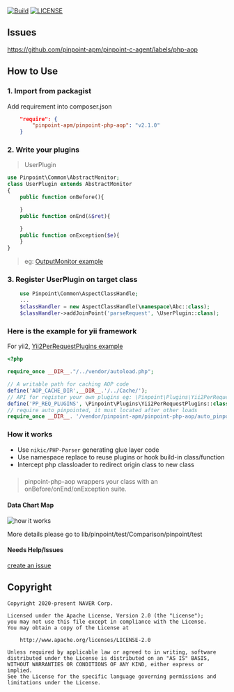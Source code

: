 [![Build](https://github.com/pinpoint-apm/pinpoint-php-aop/workflows/Build/badge.svg?branch=master)](https://github.com/pinpoint-apm/pinpoint-php-aop/actions) [![LICENSE](https://img.shields.io/github/license/pinpoint-apm/pinpoint-php-aop)](LICENSE)

## Issues

https://github.com/pinpoint-apm/pinpoint-c-agent/labels/php-aop

##  How to Use 

### 1. Import from packagist

Add requirement into composer.json

```Json
    "require": {
        "pinpoint-apm/pinpoint-php-aop": "v2.1.0"
    }
```

### 2. Write your plugins

> UserPlugin

```php
use Pinpoint\Common\AbstractMonitor;
class UserPlugin extends AbstractMonitor
{
    public function onBefore(){

    }
    public function onEnd(&$ret){

    }
    public function onException($e){
    }
}
```
>eg: [OutputMonitor example](lib/Pinpoint/test/OutputMonitor.php)

### 3. Register UserPlugin on target class

```php
    use Pinpoint\Common\AspectClassHandle;
    ...
    $classHandler = new AspectClassHandle(\namespace\Abc::class);
    $classHandler->addJoinPoint('parseRequest', \UserPlugin::class);
```

### Here is the example for yii framework

For yii2, [Yii2PerRequestPlugins example](lib/Pinpoint/Plugins/Yii2PerRequestPlugins.php)


``` php
<?php

require_once __DIR__."/../vendor/autoload.php";

// A writable path for caching AOP code
define('AOP_CACHE_DIR',__DIR__.'/../Cache/');   
// API for register your own plugins eg: \Pinpoint\Plugins\Yii2PerRequestPlugins::class
define('PP_REQ_PLUGINS', \Pinpoint\Plugins\Yii2PerRequestPlugins::class);                    
// require auto_pinpointed, it must located after other loads
require_once __DIR__. '/vendor/pinpoint-apm/pinpoint-php-aop/auto_pinpointed.php';

```


### How it works

* Use `nikic/PHP-Parser` generating glue layer code
* Use namespace replace to reuse plugins or hook build-in class/function
* Intercept php classloader to redirect origin class to new class


### 



> pinpoint-php-aop wrappers your class with an onBefore/onEnd/onException suite.

#### Data Chart Map

![how it works](https://raw.githubusercontent.com/pinpoint-apm/pinpoint-c-agent/master/images/principle_v0.2.x.png)

More details please go to lib/pinpoint/test/Comparison/pinpoint/test


#### Needs Help/Issues

[create an issue](https://github.com/pinpoint-apm/pinpoint-c-agent/issues/new?assignees=eeliu&labels=PHP-AGENT&projects=&template=-php--custom-issue-template.md&title=%5BFeat%5D+I+need+a+feature+...)


## Copyright

```
Copyright 2020-present NAVER Corp.

Licensed under the Apache License, Version 2.0 (the "License");
you may not use this file except in compliance with the License.
You may obtain a copy of the License at

    http://www.apache.org/licenses/LICENSE-2.0

Unless required by applicable law or agreed to in writing, software
distributed under the License is distributed on an "AS IS" BASIS,
WITHOUT WARRANTIES OR CONDITIONS OF ANY KIND, either express or implied.
See the License for the specific language governing permissions and
limitations under the License.
```
